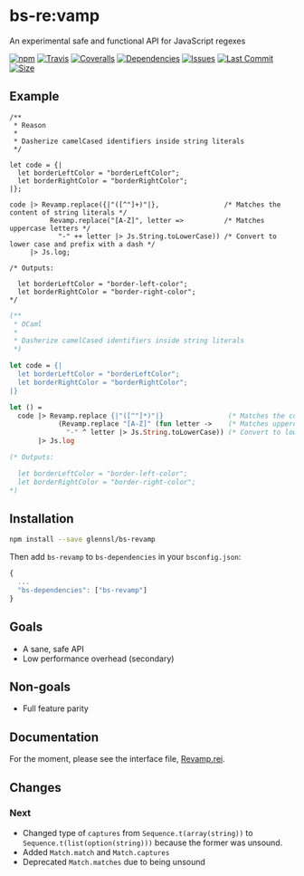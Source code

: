 
# bs-re:vamp

An experimental safe and functional API for JavaScript regexes

[![npm](https://img.shields.io/npm/v/@glennsl/bs-revamp.svg)](https://npmjs.org/@glennsl/bs-revamp)
[![Travis](https://img.shields.io/travis/glennsl/bs-revamp/master.svg)](https://travis-ci.org/glennsl/bs-revamp)
[![Coveralls](https://img.shields.io/coveralls/glennsl/bs-revamp/master.svg)](https://coveralls.io/github/glennsl/bs-revamp?branch=master)
[![Dependencies](https://img.shields.io/david/glennsl/bs-revamp.svg)](https://github.com/glennsl/bs-revamp/network/dependencies)
[![Issues](https://img.shields.io/github/issues/glennsl/bs-revamp.svg)](https://github.com/glennsl/bs-revamp/issues)
[![Last Commit](https://img.shields.io/github/last-commit/glennsl/bs-revamp.svg)](https://github.com/glennsl/bs-revamp/commits/master)
[![Size](https://img.shields.io/github/size/glennsl/bs-revamp/lib/js/src/Revamp.js.svg)](https://github.com/glennsl/bs-revamp/blob/master/lib/js/src/Revamp.js)

## Example

```reason
/**
 * Reason
 *
 * Dasherize camelCased identifiers inside string literals
 */

let code = {|
  let borderLeftColor = "borderLeftColor";
  let borderRightColor = "borderRightColor";
|};

code |> Revamp.replace({|"([^"]+)"|},                /* Matches the content of string literals */
          Revamp.replace("[A-Z]", letter =>          /* Matches uppercase letters */
            "-" ++ letter |> Js.String.toLowerCase)) /* Convert to lower case and prefix with a dash */
     |> Js.log;

/* Outputs:

  let borderLeftColor = "border-left-color";
  let borderRightColor = "border-right-color";
*/
```

```ml
(**
 * OCaml
 *
 * Dasherize camelCased identifiers inside string literals
 *)

let code = {|
  let borderLeftColor = "borderLeftColor";
  let borderRightColor = "borderRightColor";
|}

let () =
  code |> Revamp.replace {|"([^"]*)"|}                (* Matches the content of string literals *)
            (Revamp.replace "[A-Z]" (fun letter ->    (* Matches uppercase letters *)
              "-" ^ letter |> Js.String.toLowerCase)) (* Convert to lower case and prefix with a dash *)
       |> Js.log

(* Outputs:

  let borderLeftColor = "border-left-color";
  let borderRightColor = "border-right-color";
*)
```

## Installation

```sh
npm install --save glennsl/bs-revamp
```

Then add `bs-revamp` to `bs-dependencies` in your `bsconfig.json`:
```js
{
  ...
  "bs-dependencies": ["bs-revamp"]
}
```

## Goals

* A sane, safe API
* Low performance overhead (secondary)

## Non-goals

* Full feature parity

## Documentation

For the moment, please see the interface file, [Revamp.rei](https://github.com/glennsl/bs-revamp/blob/master/src/Revamp.rei).

## Changes

### Next
* Changed type of `captures` from `Sequence.t(array(string))` to `Sequence.t(list(option(string)))` because the former was unsound.
* Added `Match.match` and `Match.captures`
* Deprecated `Match.matches` due to being unsound
